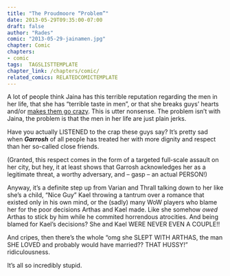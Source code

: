 ```yaml
---
title: "The Proudmoore “Problem”"
date: 2013-05-29T09:35:00-07:00
draft: false
author: "Rades"
comic: "2013-05-29-jainamen.jpg"
chapter: Comic
chapters:
- comic
tags:  TAGSLISTTEMPLATE
chapter_link: /chapters/comic/
related_comics: RELATEDCOMICTEMPLATE
---
```


A lot of people think Jaina has this terrible reputation regarding the men in her life, that she has “terrible taste in men”, or that she breaks guys’ hearts and/or [makes them go crazy](http://azeroth-sms.tumblr.com/post/47465111713). This is utter nonsense. The problem isn’t with Jaina, the problem is that the men in her life are just plain jerks. 


Have you actually LISTENED to the crap these guys say? It’s pretty sad when ***Garrosh*** of all people has treated her with more dignity and respect than her so-called close friends. 


(Granted, this respect comes in the form of a targeted full-scale assault on her city, but hey, it at least shows that Garrosh acknowledges her as a legitimate threat, a worthy adversary, and – gasp – an actual PERSON!)


Anyway, it’s a definite step up from Varian and Thrall talking down to her like she’s a child, “Nice Guy” Kael throwing a tantrum over a romance that existed only in his own mind, or the (sadly) many WoW players who blame her for the poor decisions Arthas and Kael made. Like she somehow *owed* Arthas to stick by him while he commited horrendous atrocities. And being blamed for Kael’s decisions? She and Kael WERE NEVER EVEN A COUPLE!!


And cripes, then there’s the whole “omg she SLEPT WITH ARTHAS, the man SHE LOVED and probably would have married?? THAT HUSSY!” ridiculousness.


It’s all so incredibly stupid.

